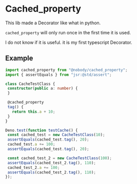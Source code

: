 # Cached_property

This lib made a Decorator like what in python.

`cached_property` will only run once in the first time it is used.

I do not know if it is useful. it is my first typescript Decorator.

## Example

```ts
import cached_property from "@nobody/cached_property";
import { assertEquals } from "jsr:@std/assert";

class CacheTestClass {
 constructor(public a: number) {
 }

 @cached_property
 tag() {
   return this.a + 10;
 }
}

Deno.test(function testCache() {
 const cached_test = new CacheTestClass(10);
 assertEquals(cached_test.tag(), 20);
 cached_test.a += 100;
 assertEquals(cached_test.tag(), 20);

 const cached_test_2 = new CacheTestClass(100);
 assertEquals(cached_test_2.tag(), 110);
 cached_test_2.a += 100;
 assertEquals(cached_test_2.tag(), 110);
});
```

